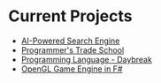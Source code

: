 # Current Projects

- [AI-Powered Search Engine](https://github.com/exokomodo/topick)
- [Programmer's Trade School](https://github.com/exokomodo/edu)
- [Programming Language - Daybreak](https://github.com/exokomodo/daybreak)
- [OpenGL Game Engine in F#](https://github.com/exokomodo/womb)
